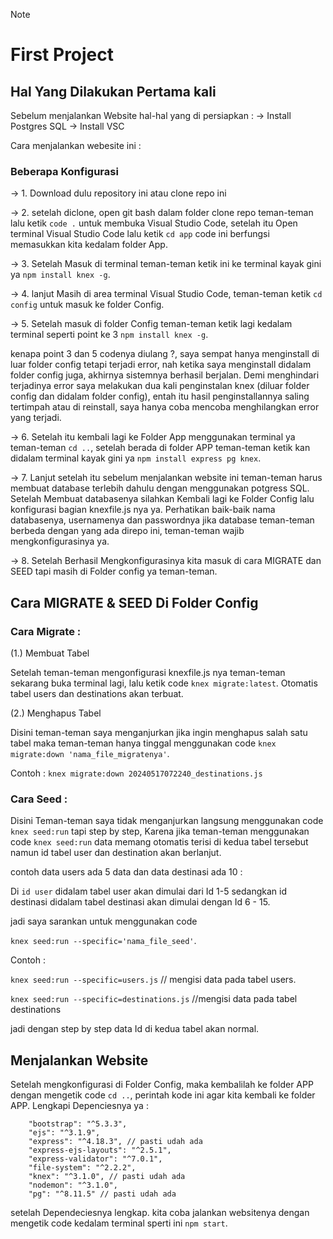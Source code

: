 > [!NOTE]
>
> # First Project

## Hal Yang Dilakukan Pertama kali

Sebelum menjalankan Website hal-hal yang di persiapkan :
-> Install Postgres SQL
-> Install VSC

Cara menjalankan webesite ini :

### Beberapa Konfigurasi

-> 1. Download dulu repository ini atau clone repo ini

-> 2. setelah diclone, open git bash dalam folder clone repo teman-teman lalu ketik `code .` untuk membuka Visual Studio Code, setelah itu Open terminal Visual Studio Code lalu ketik `cd app` code ini berfungsi memasukkan kita kedalam folder App.

-> 3. Setelah Masuk di terminal teman-teman ketik ini ke terminal kayak gini ya `npm install knex -g`.

-> 4. lanjut Masih di area terminal Visual Studio Code, teman-teman ketik `cd config` untuk masuk ke folder Config.

-> 5. Setelah masuk di folder Config teman-teman ketik lagi kedalam terminal seperti point ke 3 `npm install knex -g`.

kenapa point 3 dan 5 codenya diulang ?, saya sempat hanya menginstall di luar folder config tetapi terjadi error, nah ketika saya menginstall didalam folder config juga, akhirnya sistemnya berhasil berjalan. Demi menghindari terjadinya error saya melakukan dua kali penginstalan knex (diluar folder config dan didalam folder config), entah itu hasil penginstallannya saling tertimpah atau di reinstall, saya hanya coba mencoba menghilangkan error yang terjadi.

-> 6. Setelah itu kembali lagi ke Folder App menggunakan terminal ya teman-teman `cd ..`, setelah berada di folder APP teman-teman ketik kan didalam terminal kayak gini ya `npm install express pg knex`.

-> 7. Lanjut setelah itu sebelum menjalankan website ini teman-teman harus membuat database terlebih dahulu dengan menggunakan potgress SQL. Setelah Membuat databasenya silahkan Kembali lagi ke Folder Config lalu konfigurasi bagian knexfile.js nya ya. Perhatikan baik-baik nama databasenya, usernamenya dan passwordnya jika database teman-teman berbeda dengan yang ada direpo ini, teman-teman wajib mengkonfigurasinya ya.

-> 8. Setelah Berhasil Mengkonfigurasinya kita masuk di cara MIGRATE dan SEED tapi masih di Folder config ya teman-teman.

## Cara MIGRATE & SEED Di Folder Config

### Cara Migrate :

(1.) Membuat Tabel

Setelah teman-teman mengonfigurasi knexfile.js nya teman-teman sekarang buka terminal lagi, lalu ketik code `knex migrate:latest`.
Otomatis tabel users dan destinations akan terbuat.

(2.) Menghapus Tabel

Disini teman-teman saya menganjurkan jika ingin menghapus salah satu tabel maka teman-teman hanya tinggal menggunakan code
`knex migrate:down 'nama_file_migratenya'`.

Contoh : `knex migrate:down 20240517072240_destinations.js`

### Cara Seed :

Disini Teman-teman saya tidak menganjurkan langsung menggunakan code `knex seed:run` tapi step by step, Karena jika teman-teman menggunakan code `knex seed:run` data memang otomatis terisi di kedua tabel tersebut namun id tabel user dan destination akan berlanjut.

contoh data users ada 5 data dan data destinasi ada 10 :

Di `id user` didalam tabel user akan dimulai dari Id 1-5 sedangkan id destinasi didalam tabel destinasi akan dimulai dengan Id 6 - 15.

jadi saya sarankan untuk menggunakan code

`knex seed:run --specific='nama_file_seed'`.

Contoh :

`knex seed:run --specific=users.js` // mengisi data pada tabel users.

`knex seed:run --specific=destinations.js` //mengisi data pada tabel destinations

jadi dengan step by step data Id di kedua tabel akan normal.

## Menjalankan Website

Setelah mengkonfigurasi di Folder Config, maka kembalilah ke folder APP dengan mengetik code `cd ..`, perintah kode ini agar kita kembali ke folder APP.
Lengkapi Depenciesnya ya :

        "bootstrap": "^5.3.3",
        "ejs": "^3.1.9",
        "express": "^4.18.3", // pasti udah ada
        "express-ejs-layouts": "^2.5.1",
        "express-validator": "^7.0.1",
        "file-system": "^2.2.2",
        "knex": "^3.1.0", // pasti udah ada
        "nodemon": "^3.1.0",
        "pg": "^8.11.5" // pasti udah ada

setelah Dependeciesnya lengkap. kita coba jalankan websitenya dengan mengetik code kedalam terminal sperti ini `npm start`.
